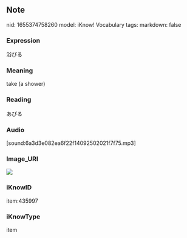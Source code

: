 ## Note
nid: 1655374758260
model: iKnow! Vocabulary
tags: 
markdown: false

### Expression
浴びる

### Meaning
take (a shower)

### Reading
あびる

### Audio
[sound:6a3d3e082ea6f22f14092502021f7f75.mp3]

### Image_URI
<img src="ce008d12b3797fc407004d3bf842bafe.jpg">

### iKnowID
item:435997

### iKnowType
item
